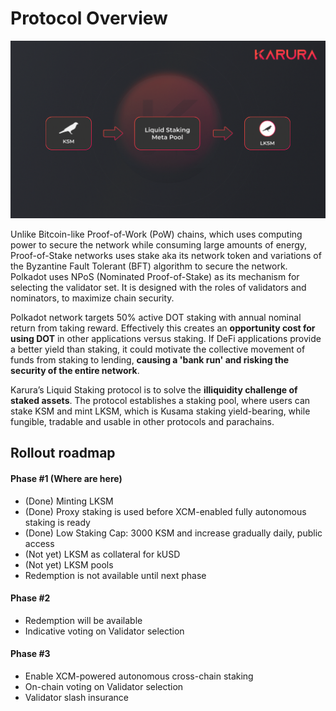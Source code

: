 # Protocol Overview

![](../../../.gitbook/assets/screen-shot-2021-08-24-at-2.37.15-pm.png)

Unlike Bitcoin-like Proof-of-Work \(PoW\) chains, which uses computing power to secure the network while consuming large amounts of energy, Proof-of-Stake networks uses stake aka its network token and variations of the Byzantine Fault Tolerant \(BFT\) algorithm to secure the network. Polkadot uses NPoS \(Nominated Proof-of-Stake\) as its mechanism for selecting the validator set. It is designed with the roles of validators and nominators, to maximize chain security.

Polkadot network targets 50% active DOT staking with annual nominal return from taking reward. Effectively this creates an **opportunity cost for using DOT** in other applications versus staking. If DeFi applications provide a better yield than staking, it could motivate the collective movement of funds from staking to lending, **causing a 'bank run' and risking the security of the entire network**.

Karura’s Liquid Staking protocol is to solve the **illiquidity challenge of staked assets**. The protocol establishes a staking pool, where users can stake KSM and mint LKSM, which is Kusama staking yield-bearing, while fungible, tradable and usable in other protocols and parachains.

## Rollout roadmap

#### Phase \#1 \(Where are here\)

* \(Done\) Minting LKSM
* \(Done\) Proxy staking is used before XCM-enabled fully autonomous staking is ready
* \(Done\) Low Staking Cap: 3000 KSM and increase gradually daily, public access
* \(Not yet\) LKSM as collateral for kUSD
* \(Not yet\) LKSM pools
* Redemption is not available until next phase

#### Phase \#2

* Redemption will be available
* Indicative voting on Validator selection

#### Phase \#3

* Enable XCM-powered autonomous cross-chain staking
* On-chain voting on Validator selection
* Validator slash insurance

